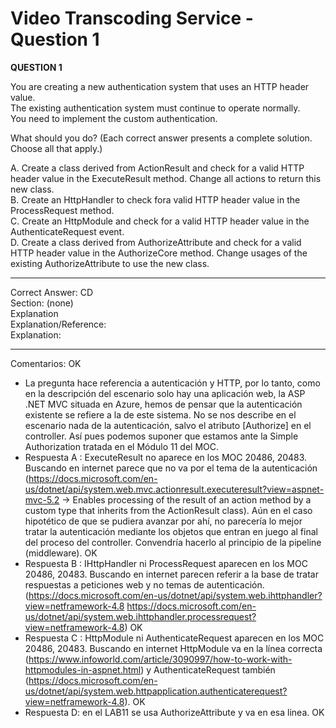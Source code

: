 # Video Transcoding Service - Question 1
**QUESTION 1**

You are creating a new authentication system that uses an HTTP header value.  
The existing authentication system must continue to operate normally.  
You need to implement the custom authentication.  

What should you do? (Each correct answer presents a complete solution. Choose all that apply.)

A. Create a class derived from ActionResult and check for a valid HTTP header value in the ExecuteResult
method. Change all actions to return this new class.  
B. Create an HttpHandler to check fora valid HTTP header value in the ProcessRequest method.  
C. Create an HttpModule and check for a valid HTTP header value in the AuthenticateRequest event.  
D. Create a class derived from AuthorizeAttribute and check for a valid HTTP header value in the AuthorizeCore method. Change usages of the existing AuthorizeAttribute to use the new class.  

------

Correct Answer: CD  
Section: (none)  
Explanation  
Explanation/Reference:  
Explanation:   

------

Comentarios: OK

* La pregunta hace referencia a autenticación y HTTP, por lo tanto, como en la descripción del escenario solo hay una aplicación web, la ASP .NET MVC situada en Azure, hemos de pensar que la autenticación existente se refiere a la de este sistema. No se nos describe en el escenario nada de la autenticación, salvo el atributo [Authorize] en el controller. Así pues podemos suponer que estamos ante la Simple Authorization tratada en el Módulo 11 del MOC.
* Respuesta A : ExecuteResult no aparece en los MOC 20486, 20483. Buscando en internet parece que no  va por el tema de la autenticación (https://docs.microsoft.com/en-us/dotnet/api/system.web.mvc.actionresult.executeresult?view=aspnet-mvc-5.2  -> Enables processing of the result of an action method by a custom type that inherits from the ActionResult class). Aún en el caso hipotético de que se pudiera avanzar por ahí, no parecería lo mejor tratar la autenticación mediante los objetos que entran en juego al final del proceso del controller. Convendría hacerlo al principio de la pipeline (middleware). OK 
* Respuesta B : IHttpHandler ni ProcessRequest aparecen en los MOC 20486, 20483. Buscando en internet parecen referir a la base de tratar respuestas a peticiones web y no temas de autenticación. (https://docs.microsoft.com/en-us/dotnet/api/system.web.ihttphandler?view=netframework-4.8   https://docs.microsoft.com/en-us/dotnet/api/system.web.ihttphandler.processrequest?view=netframework-4.8) OK 
* Respuesta C : HttpModule ni AuthenticateRequest aparecen en los MOC 20486, 20483. Buscando en internet HttpModule va en la línea correcta (https://www.infoworld.com/article/3090997/how-to-work-with-httpmodules-in-aspnet.html) y AuthenticateRequest también (https://docs.microsoft.com/en-us/dotnet/api/system.web.httpapplication.authenticaterequest?view=netframework-4.8). OK
* Respuesta D: en el LAB11 se usa AuthorizeAttribute y va en esa linea. OK

